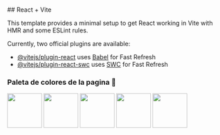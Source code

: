 <h1></h1>
## React + Vite

This template provides a minimal setup to get React working in Vite with HMR and some ESLint rules.

Currently, two official plugins are available:

- [@vitejs/plugin-react](https://github.com/vitejs/vite-plugin-react/blob/main/packages/plugin-react/README.md) uses [Babel](https://babeljs.io/) for Fast Refresh
- [@vitejs/plugin-react-swc](https://github.com/vitejs/vite-plugin-react-swc) uses [SWC](https://swc.rs/) for Fast Refresh

<h3>Paleta de colores de la pagina 🎨</h3>
    <img height="80" src="https://i.imgur.com/Oo912Da.png">
    <img height="80" src="https://i.imgur.com/Ne7Od89.png">
    <img height="80" src="https://i.imgur.com/ZX6szY9.png">
    <img height="80" src="https://i.imgur.com/bbO0o5r.png">
    <img height="80" src="https://i.imgur.com/2rJUPBO.png">
    

